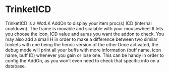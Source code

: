 # TrinketICD

TrinketICD is a WotLK AddOn to display your item proc(s) ICD (internal cooldown). The frame is movable and scalable with your mousewheel.It lets you choose the icon, ICD value and auras you want the addon to check. You may also add a small H in order to make a difference between two similar trinkets with one being the heroic version of the other.Once activated, the debug mode will print all your buffs with more information (buff name, icon name, buff ID) whenever you gain or lose one. This can be handy in order to config the AddOn, as you won’t even need to check that specific info on a database.
